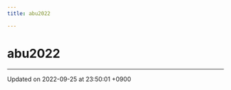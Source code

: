 ```yaml
---
title: abu2022

---
```


# abu2022








-------------------------------

Updated on 2022-09-25 at 23:50:01 +0900